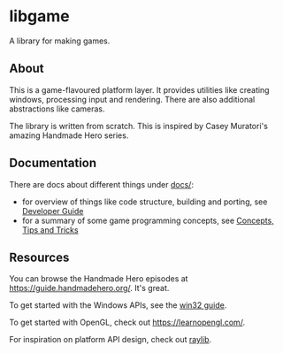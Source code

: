 # libgame

A library for making games.

## About

This is a game-flavoured platform layer. It provides utilities like creating windows, processing input and rendering.
There are also additional abstractions like cameras.

The library is written from scratch. This is inspired by Casey Muratori's amazing Handmade Hero series.

## Documentation

There are docs about different things under [docs/](./docs/):

- for overview of things like code structure, building and porting, see [Developer Guide](./docs/developerGuide.md)
- for a summary of some game programming concepts, see [Concepts, Tips and Tricks](./docs/conceptsTipsAndTricks.md)

## Resources

You can browse the Handmade Hero episodes at <https://guide.handmadehero.org/>. It's great.

To get started with the Windows APIs, see the [win32 guide](https://learn.microsoft.com/en-us/windows/win32/learnwin32/learn-to-program-for-windows).

To get started with OpenGL, check out <https://learnopengl.com/>.

For inspiration on platform API design, check out [raylib](https://www.raylib.com/index.html).
